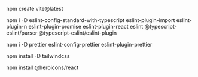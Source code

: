 npm create vite@latest

npm i -D eslint-config-standard-with-typescript eslint-plugin-import eslint-plugin-n eslint-plugin-promise eslint-plugin-react eslint @typescript-eslint/parser @typescript-eslint/eslint-plugin

npm i -D prettier eslint-config-prettier eslint-plugin-prettier

npm install -D tailwindcss

npm install @heroicons/react
